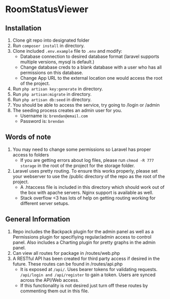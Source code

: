 # RoomStatusViewer


## Installation
1. Clone git repo into designated folder
2. Run `composer install` in directory.
3. Clone included `.env.example` file to `.env` and modify:
    - Database connection to desired database format (laravel supports multiple versions, mysql is default.)
    - Change database creds to a blank database with a user who has all permissions on this database. 
    - Change App URL to the external location one would access the root of the project.
4. Run `php artisan key:generate` in directory. 
5. Run `php artisan:migrate` in directory.
6. Run `php artisan db:seed` in directory. 
7. You should be able to access the service, try going to /login or /admin
8. The seeding process creates an admin user for you.
    - Username is: `brendan@email.com` 
    - Password is: `brendan` 

## Words of note
1. You may need to change some permissions so Laravel has proper access to folders
    - If you are getting errors about log files, please run `chmod -R 777 storage` in the root of the project for the storage folder.
2. Laravel uses pretty routing. To ensure this works properly, please set your webserver to use the /public directory of the repo as the root of the project.
    - A .htaccess file is included in this directory which should work out of the box with apache servers. Nginx support is available as well. 
    - Stack overflow <3 has lots of help on getting routing working for different server setups.

## General Information
1. Repo includes the Backpack plugin for the admin panel as well as a Permissions plugin for specifiying regular/admin access to control panel. Also includes a Charting plugin for pretty graphs in the admin panel.
2. Can view all routes for package in /routes/web.php
3. A RESTful API has been created for third party access if desired in the future. These routes can be found in /routes/api.php
    - It is exposed at `/api/`. Uses bearer tokens for validating requests. `/api/login and /api/register` to gain a token. Users are synced across the API/Web access.
    - If this functionality is not desired just turn off these routes by commenting them out in this file.